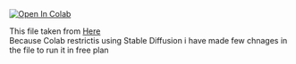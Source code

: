 <a target="_blank" href="https://colab.research.google.com/github/DeekshithSH/Automatic-1111-WebUI-Colab/blob/main/controlnet-bypass.ipynb">
  <img src="https://colab.research.google.com/assets/colab-badge.svg" alt="Open In Colab"/>
</a>

This file taken from [Here](https://www.reddit.com/r/StableDiffusion/comments/115l9zb/controlnet_colab_fp16_models_with_automatic_1111/)<br>
Because Colab restrictis using Stable Diffusion i have made few chnages in the file to run it in free plan
